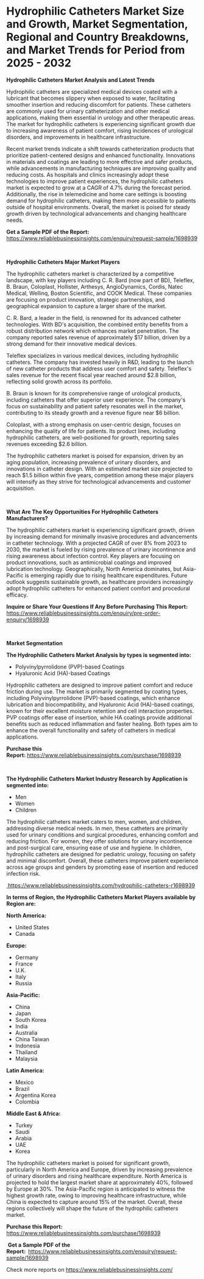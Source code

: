<p><h1>Hydrophilic Catheters Market Size and Growth, Market Segmentation, Regional and Country Breakdowns, and Market Trends for Period from 2025 -  2032</h1></p><p><strong>Hydrophilic Catheters Market Analysis and Latest Trends</strong></p>
<p><p>Hydrophilic catheters are specialized medical devices coated with a lubricant that becomes slippery when exposed to water, facilitating smoother insertion and reducing discomfort for patients. These catheters are commonly used for urinary catheterization and other medical applications, making them essential in urology and other therapeutic areas. The market for hydrophilic catheters is experiencing significant growth due to increasing awareness of patient comfort, rising incidences of urological disorders, and improvements in healthcare infrastructure.</p><p>Recent market trends indicate a shift towards catheterization products that prioritize patient-centered designs and enhanced functionality. Innovations in materials and coatings are leading to more effective and safer products, while advancements in manufacturing techniques are improving quality and reducing costs. As hospitals and clinics increasingly adopt these technologies to improve patient experiences, the hydrophilic catheters market is expected to grow at a CAGR of 4.7% during the forecast period. Additionally, the rise in telemedicine and home care settings is boosting demand for hydrophilic catheters, making them more accessible to patients outside of hospital environments. Overall, the market is poised for steady growth driven by technological advancements and changing healthcare needs.</p></p>
<p><strong>Get a Sample PDF of the Report:&nbsp;</strong> <a href="https://www.reliablebusinessinsights.com/enquiry/request-sample/1698939?utm_campaign=3022&utm_medium=2&utm_source=Github&utm_content=ia&utm_term=27032025&utm_id=hydrophilic-catheters">https://www.reliablebusinessinsights.com/enquiry/request-sample/1698939</a></p>
<p>&nbsp;</p>
<p><strong>Hydrophilic Catheters Major Market Players</strong></p>
<p><p>The hydrophilic catheters market is characterized by a competitive landscape, with key players including C. R. Bard (now part of BD), Teleflex, B. Braun, Coloplast, Hollister, Arthesys, AngioDynamics, Cordis, Natec Medical, Wellinq, Boston Scientific, and COOK Medical. These companies are focusing on product innovation, strategic partnerships, and geographical expansion to capture a larger share of the market.</p><p>C. R. Bard, a leader in the field, is renowned for its advanced catheter technologies. With BD's acquisition, the combined entity benefits from a robust distribution network which enhances market penetration. The company reported sales revenue of approximately $17 billion, driven by a strong demand for their innovative medical devices.</p><p>Teleflex specializes in various medical devices, including hydrophilic catheters. The company has invested heavily in R&D, leading to the launch of new catheter products that address user comfort and safety. Teleflex's sales revenue for the recent fiscal year reached around $2.8 billion, reflecting solid growth across its portfolio.</p><p>B. Braun is known for its comprehensive range of urological products, including catheters that offer superior user experience. The company's focus on sustainability and patient safety resonates well in the market, contributing to its steady growth and a revenue figure near $6 billion.</p><p>Coloplast, with a strong emphasis on user-centric design, focuses on enhancing the quality of life for patients. Its product lines, including hydrophilic catheters, are well-positioned for growth, reporting sales revenues exceeding $2.6 billion.</p><p>The hydrophilic catheters market is poised for expansion, driven by an aging population, increasing prevalence of urinary disorders, and innovations in catheter design. With an estimated market size projected to reach $1.5 billion within five years, competition among these major players will intensify as they strive for technological advancements and customer acquisition.</p></p>
<p>&nbsp;</p>
<p><strong>What Are The Key Opportunities For Hydrophilic Catheters Manufacturers?</strong></p>
<p><p>The hydrophilic catheters market is experiencing significant growth, driven by increasing demand for minimally invasive procedures and advancements in catheter technology. With a projected CAGR of over 8% from 2023 to 2030, the market is fueled by rising prevalence of urinary incontinence and rising awareness about infection control. Key players are focusing on product innovations, such as antimicrobial coatings and improved lubrication technology. Geographically, North America dominates, but Asia-Pacific is emerging rapidly due to rising healthcare expenditures. Future outlook suggests sustainable growth, as healthcare providers increasingly adopt hydrophilic catheters for enhanced patient comfort and procedural efficacy.</p></p>
<p><strong>Inquire or Share Your Questions If Any Before Purchasing This Report:</strong> <a href="https://www.reliablebusinessinsights.com/enquiry/pre-order-enquiry/1698939?utm_campaign=3022&utm_medium=2&utm_source=Github&utm_content=ia&utm_term=27032025&utm_id=hydrophilic-catheters">https://www.reliablebusinessinsights.com/enquiry/pre-order-enquiry/1698939</a></p>
<p>&nbsp;</p>
<p><strong>Market Segmentation</strong></p>
<p><strong>The Hydrophilic Catheters Market Analysis by types is segmented into:</strong></p>
<p><ul><li>Polyvinylpyrrolidone (PVP)-based Coatings</li><li>Hyaluronic Acid (HA)-based Coatings</li></ul></p>
<p><p>Hydrophilic catheters are designed to improve patient comfort and reduce friction during use. The market is primarily segmented by coating types, including Polyvinylpyrrolidone (PVP)-based coatings, which enhance lubrication and biocompatibility, and Hyaluronic Acid (HA)-based coatings, known for their excellent moisture retention and cell interaction properties. PVP coatings offer ease of insertion, while HA coatings provide additional benefits such as reduced inflammation and faster healing. Both types aim to enhance the overall functionality and safety of catheters in medical applications.</p></p>
<p><strong>Purchase this Report:&nbsp;</strong><a href="https://www.reliablebusinessinsights.com/purchase/1698939?utm_campaign=3022&utm_medium=2&utm_source=Github&utm_content=ia&utm_term=27032025&utm_id=hydrophilic-catheters">https://www.reliablebusinessinsights.com/purchase/1698939</a></p>
<p>&nbsp;</p>
<p><strong>The Hydrophilic Catheters Market Industry Research by Application is segmented into:</strong></p>
<p><ul><li>Men</li><li>Women</li><li>Children</li></ul></p>
<p><p>The hydrophilic catheters market caters to men, women, and children, addressing diverse medical needs. In men, these catheters are primarily used for urinary conditions and surgical procedures, enhancing comfort and reducing friction. For women, they offer solutions for urinary incontinence and post-surgical care, ensuring ease of use and hygiene. In children, hydrophilic catheters are designed for pediatric urology, focusing on safety and minimal discomfort. Overall, these catheters improve patient experience across age groups and genders by promoting ease of insertion and reduced infection risk.</p></p>
<p><a href="https://www.reliablebusinessinsights.com/hydrophilic-catheters-r1698939?utm_campaign=3022&utm_medium=2&utm_source=Github&utm_content=ia&utm_term=27032025&utm_id=hydrophilic-catheters">&nbsp;https://www.reliablebusinessinsights.com/hydrophilic-catheters-r1698939</a></p>
<p><strong>In terms of Region, the Hydrophilic Catheters Market Players available by Region are:</strong></p>
<p>
    <p> <strong> North America: </strong>
        <ul>
            <li>United States</li>
            <li>Canada</li>
        </ul>
        </p> 
    <p> <strong> Europe: </strong>
        <ul>
            <li>Germany</li>
            <li>France</li>
            <li>U.K.</li>
            <li>Italy</li>
            <li>Russia</li>
        </ul>
        </p> 
    <p> <strong> Asia-Pacific: </strong>
        <ul>
            <li>China</li>
            <li>Japan</li>
            <li>South Korea</li>
            <li>India</li>
            <li>Australia</li>
            <li>China Taiwan</li>
            <li>Indonesia</li>
            <li>Thailand</li>
            <li>Malaysia</li>
        </ul>
        </p> 
    <p> <strong> Latin America: </strong>
        <ul>
            <li>Mexico</li>
            <li>Brazil</li>
            <li>Argentina Korea</li>
            <li>Colombia</li>
        </ul>
        </p> 
    <p> <strong> Middle East & Africa: </strong>
        <ul>
            <li>Turkey</li>
            <li>Saudi</li>
            <li>Arabia</li>
            <li>UAE</li>
            <li>Korea</li>
        </ul>
    </p>
    </p>
<p><p>The hydrophilic catheters market is poised for significant growth, particularly in North America and Europe, driven by increasing prevalence of urinary disorders and rising healthcare expenditure. North America is projected to hold the largest market share at approximately 40%, followed by Europe at 30%. The Asia-Pacific region is anticipated to witness the highest growth rate, owing to improving healthcare infrastructure, while China is expected to capture around 15% of the market. Overall, these regions collectively will shape the future of the hydrophilic catheters market.</p></p>
<p><strong>Purchase this Report: </strong><a href="https://www.reliablebusinessinsights.com/purchase/1698939?utm_campaign=3022&utm_medium=2&utm_source=Github&utm_content=ia&utm_term=27032025&utm_id=hydrophilic-catheters">https://www.reliablebusinessinsights.com/purchase/1698939</a></p>
<p>&nbsp;<strong>Get a Sample PDF of the Report:&nbsp;&nbsp;</strong><a href="https://www.reliablebusinessinsights.com/enquiry/request-sample/1698939?utm_campaign=3022&utm_medium=2&utm_source=Github&utm_content=ia&utm_term=27032025&utm_id=hydrophilic-catheters">https://www.reliablebusinessinsights.com/enquiry/request-sample/1698939</a></p>
<p><strong></strong></p>
<p>Check more reports on <a href="https://www.reliablebusinessinsights.com/?utm_campaign=3022&utm_medium=2&utm_source=Github&utm_content=ia&utm_term=27032025&utm_id=hydrophilic-catheters">https://www.reliablebusinessinsights.com/</a></p>